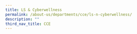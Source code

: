 ```yaml
---
title: LS & Cyberwellness
permalink: /about-us/departments/cce/ls-n-cyberwellness/
description: ""
third_nav_title: CCE
---
```

